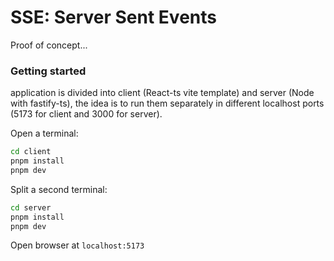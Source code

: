 # SSE: Server Sent Events
Proof of concept...

### Getting started
application is divided into client (React-ts vite template) and server (Node with fastify-ts), the idea is to run them separately in different localhost ports (5173 for client and 3000 for server).

Open a terminal:

```bash
cd client
pnpm install
pnpm dev
```

Split a second terminal:
```bash
cd server
pnpm install
pnpm dev
```

Open browser at `localhost:5173`